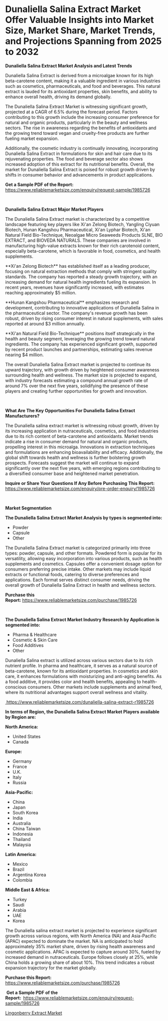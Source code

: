 <p><h1>Dunaliella Salina Extract Market Offer Valuable Insights into Market Size, Market Share, Market Trends, and Projections Spanning from 2025 to 2032</h1></p><p><strong>Dunaliella Salina Extract Market Analysis and Latest Trends</strong></p>
<p><p>Dunaliella Salina Extract is derived from a microalgae known for its high beta-carotene content, making it a valuable ingredient in various industries such as cosmetics, pharmaceuticals, and food and beverages. This natural extract is lauded for its antioxidant properties, skin benefits, and ability to enhance overall health, driving its demand globally.</p><p>The Dunaliella Salina Extract Market is witnessing significant growth, projected at a CAGR of 6.5% during the forecast period. Factors contributing to this growth include the increasing consumer preference for natural and organic products, particularly in the beauty and wellness sectors. The rise in awareness regarding the benefits of antioxidants and the growing trend toward vegan and cruelty-free products are further fueling market expansion. </p><p>Additionally, the cosmetic industry is continually innovating, incorporating Dunaliella Salina Extract in formulations for skin and hair care due to its rejuvenating properties. The food and beverage sector also shows increased adoption of this extract for its nutritional benefits. Overall, the market for Dunaliella Salina Extract is poised for robust growth driven by shifts in consumer behavior and advancements in product applications.</p></p>
<p><strong>Get a Sample PDF of the Report:&nbsp;</strong> <a href="https://www.reliablemarketsize.com/enquiry/request-sample/1985726?utm_campaign=2781&utm_medium=2&utm_source=Github&utm_content=ia&utm_term=01042025&utm_id=dunaliella-salina-extract">https://www.reliablemarketsize.com/enquiry/request-sample/1985726</a></p>
<p>&nbsp;</p>
<p><strong>Dunaliella Salina Extract Major Market Players</strong></p>
<p><p>The Dunaliella Salina Extract market is characterized by a competitive landscape featuring key players like Xi'an Zelong Biotech, Yangling Ciyuan Biotech, Hunan Kangshou Pharmaceutical, Xi'an Lyphar Biotech, Xi'an Natural Field Bio-Technique, Neoalgae Micro Seaweeds Products SLNE, BIO EXTRACT, and BIOVEDA NATURALS. These companies are involved in manufacturing high-value extracts known for their rich carotenoid content, especially beta-carotene, which is favorable in food, cosmetics, and health supplements.</p><p>**Xi'an Zelong Biotech** has established itself as a leading producer, focusing on natural extraction methods that comply with stringent quality standards. The company has reported a steady growth trajectory, with an increasing demand for natural health ingredients fueling its expansion. In recent years, revenues have significantly increased, with estimates reaching approximately $5 million.</p><p>**Hunan Kangshou Pharmaceutical** emphasizes research and development, contributing to innovative applications of Dunaliella Salina in the pharmaceutical sector. The company's revenue growth has been robust, driven by rising consumer interest in natural supplements, with sales reported at around $3 million annually.</p><p>**Xi'an Natural Field Bio-Technique** positions itself strategically in the health and beauty segment, leveraging the growing trend toward natural ingredients. The company has experienced significant growth, supported by recent product launches and partnerships, estimating sales revenue nearing $4 million.</p><p>The overall Dunaliella Salina Extract market is projected to continue its upward trajectory, with growth driven by heightened consumer awareness surrounding health and wellness. The market size is projected to expand, with industry forecasts estimating a compound annual growth rate of around 7% over the next five years, solidifying the presence of these players and creating further opportunities for growth and innovation.</p></p>
<p>&nbsp;</p>
<p><strong>What Are The Key Opportunities For Dunaliella Salina Extract Manufacturers?</strong></p>
<p><p>The Dunaliella salina extract market is witnessing robust growth, driven by its increasing application in nutraceuticals, cosmetics, and food industries due to its rich content of beta-carotene and antioxidants. Market trends indicate a rise in consumer demand for natural and organic products, propelling interest in this microalga. Innovations in extraction techniques and formulations are enhancing bioavailability and efficacy. Additionally, the global shift towards health and wellness is further bolstering growth prospects. Forecasts suggest the market will continue to expand significantly over the next five years, with emerging regions contributing to a diversified consumer base and heightened market penetration.</p></p>
<p><strong>Inquire or Share Your Questions If Any Before Purchasing This Report:</strong> <a href="https://www.reliablemarketsize.com/enquiry/pre-order-enquiry/1985726?utm_campaign=2781&utm_medium=2&utm_source=Github&utm_content=ia&utm_term=01042025&utm_id=dunaliella-salina-extract">https://www.reliablemarketsize.com/enquiry/pre-order-enquiry/1985726</a></p>
<p>&nbsp;</p>
<p><strong>Market Segmentation</strong></p>
<p><strong>The Dunaliella Salina Extract Market Analysis by types is segmented into:</strong></p>
<p><ul><li>Powder</li><li>Capsule</li><li>Other</li></ul></p>
<p><p>The Dunaliella Salina Extract market is categorized primarily into three types: powder, capsule, and other formats. Powdered form is popular for its versatility, allowing easy incorporation into various products, such as health supplements and cosmetics. Capsules offer a convenient dosage option for consumers preferring precise intake. Other markets may include liquid extracts or functional foods, catering to diverse preferences and applications. Each format serves distinct consumer needs, driving the overall growth of Dunaliella Salina Extract in health and wellness sectors.</p></p>
<p><strong>Purchase this Report:&nbsp;</strong><a href="https://www.reliablemarketsize.com/purchase/1985726?utm_campaign=2781&utm_medium=2&utm_source=Github&utm_content=ia&utm_term=01042025&utm_id=dunaliella-salina-extract">https://www.reliablemarketsize.com/purchase/1985726</a></p>
<p>&nbsp;</p>
<p><strong>The Dunaliella Salina Extract Market Industry Research by Application is segmented into:</strong></p>
<p><ul><li>Pharma & Healthcare</li><li>Cosmetic & Skin Care</li><li>Food Additives</li><li>Other</li></ul></p>
<p><p>Dunaliella Salina extract is utilized across various sectors due to its rich nutrient profile. In pharma and healthcare, it serves as a natural source of beta-carotene, known for its antioxidant properties. In cosmetics and skin care, it enhances formulations with moisturizing and anti-aging benefits. As a food additive, it provides color and health benefits, appealing to health-conscious consumers. Other markets include supplements and animal feed, where its nutritional advantages support overall wellness and vitality.</p></p>
<p><a href="https://www.reliablemarketsize.com/dunaliella-salina-extract-r1985726?utm_campaign=2781&utm_medium=2&utm_source=Github&utm_content=ia&utm_term=01042025&utm_id=dunaliella-salina-extract">&nbsp;https://www.reliablemarketsize.com/dunaliella-salina-extract-r1985726</a></p>
<p><strong>In terms of Region, the Dunaliella Salina Extract Market Players available by Region are:</strong></p>
<p>
    <p> <strong> North America: </strong>
        <ul>
            <li>United States</li>
            <li>Canada</li>
        </ul>
        </p> 
    <p> <strong> Europe: </strong>
        <ul>
            <li>Germany</li>
            <li>France</li>
            <li>U.K.</li>
            <li>Italy</li>
            <li>Russia</li>
        </ul>
        </p> 
    <p> <strong> Asia-Pacific: </strong>
        <ul>
            <li>China</li>
            <li>Japan</li>
            <li>South Korea</li>
            <li>India</li>
            <li>Australia</li>
            <li>China Taiwan</li>
            <li>Indonesia</li>
            <li>Thailand</li>
            <li>Malaysia</li>
        </ul>
        </p> 
    <p> <strong> Latin America: </strong>
        <ul>
            <li>Mexico</li>
            <li>Brazil</li>
            <li>Argentina Korea</li>
            <li>Colombia</li>
        </ul>
        </p> 
    <p> <strong> Middle East & Africa: </strong>
        <ul>
            <li>Turkey</li>
            <li>Saudi</li>
            <li>Arabia</li>
            <li>UAE</li>
            <li>Korea</li>
        </ul>
    </p>
    </p>
<p><p>The Dunaliella salina extract market is projected to experience significant growth across various regions, with North America (NA) and Asia-Pacific (APAC) expected to dominate the market. NA is anticipated to hold approximately 35% market share, driven by rising health awareness and cosmetic applications. APAC is expected to capture around 30%, fueled by increased demand in nutraceuticals. Europe follows closely at 25%, while China holds a growing share of about 10%. This trend indicates a robust expansion trajectory for the market globally.</p></p>
<p><strong>Purchase this Report: </strong><a href="https://www.reliablemarketsize.com/purchase/1985726?utm_campaign=2781&utm_medium=2&utm_source=Github&utm_content=ia&utm_term=01042025&utm_id=dunaliella-salina-extract">https://www.reliablemarketsize.com/purchase/1985726</a></p>
<p>&nbsp;<strong>Get a Sample PDF of the Report:&nbsp;&nbsp;</strong><a href="https://www.reliablemarketsize.com/enquiry/request-sample/1985726?utm_campaign=2781&utm_medium=2&utm_source=Github&utm_content=ia&utm_term=01042025&utm_id=dunaliella-salina-extract">https://www.reliablemarketsize.com/enquiry/request-sample/1985726</a></p>
<p><strong></strong></p>
<p><p><a href="https://github.com/iroldilom/Market-Research-Report-List-1/blob/main/lingonberry-extract-market.md?utm_campaign=2781&utm_medium=2&utm_source=Github&utm_content=ia&utm_term=01042025&utm_id=dunaliella-salina-extract">Lingonberry Extract Market</a></p></p>